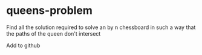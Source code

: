 # queens-problem
Find all the solution required to solve an by n chessboard in such a way that the paths of the queen don't intersect

Add to github